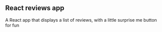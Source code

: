 ## React reviews app

A React app that displays a list of reviews, with a little surprise me button for fun
